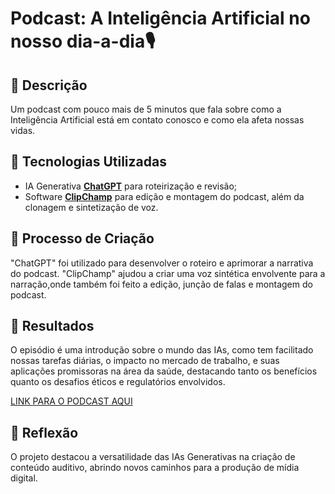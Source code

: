 # Podcast: A Inteligência Artificial no nosso dia-a-dia🎙️

## 📒 Descrição
Um podcast com pouco mais de 5 minutos que fala sobre como a Inteligência Artificial está em contato conosco e como ela afeta nossas vidas.

## 🤖 Tecnologias Utilizadas
- IA Generativa **[ChatGPT](https://chat.openai.com)** para roteirização e revisão;
- Software **[ClipChamp](https://app.clipchamp.com/)** para edição e montagem do podcast, além da clonagem e sintetização de voz.

## 🧐 Processo de Criação
"ChatGPT" foi utilizado para desenvolver o roteiro e aprimorar a narrativa do podcast. "ClipChamp" ajudou a criar uma voz sintética envolvente para a narração,onde também foi feito a edição, junção de falas e montagem do podcast.

## 🚀 Resultados
O episódio é uma introdução sobre o mundo das IAs, como tem facilitado nossas tarefas diárias, o impacto no mercado de trabalho, e suas aplicações promissoras na área da saúde, destacando tanto os benefícios quanto os desafios éticos e regulatórios envolvidos.

[LINK PARA O PODCAST AQUI](https://youtu.be/09IDb4qmaMQ)

## 💭 Reflexão
O projeto destacou a versatilidade das IAs Generativas na criação de conteúdo auditivo, abrindo novos caminhos para a produção de mídia digital.
